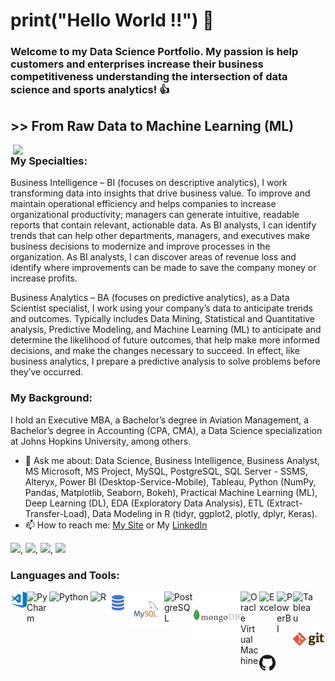 # print("Hello World !!") 👋

### Welcome to my Data Science Portfolio. My passion is help customers and enterprises increase their business competitiveness understanding the intersection of data science and sports analytics! 👍

## >> From Raw Data to Machine Learning (ML)

<img align="right" src="https://media0.giphy.com/media/3oKIPEqDGUULpEU0aQ/200.webp?cid=ecf05e47mzeffq7vpenyl85y483zxl8gl5srjjduorf9jb0c&rid=200.webp&ct=g" width="500"/>

### My Specialties:

Business Intelligence – BI (focuses on descriptive analytics), I work transforming data into insights that drive business value. To improve and maintain operational efficiency and helps companies to increase organizational productivity; managers can generate intuitive, readable reports that contain relevant, actionable data. As BI analysts, I can identify trends that can help other departments, managers, and executives make business decisions to modernize and improve processes in the organization. As BI analysts, I can discover areas of revenue loss and identify where improvements can be made to save the company money or increase profits. 

Business Analytics – BA (focuses on predictive analytics), as a Data Scientist specialist, I work using your company’s data to anticipate trends and outcomes. Typically includes Data Mining, Statistical and Quantitative analysis, Predictive Modeling, and Machine Learning (ML) to anticipate and determine the likelihood of future outcomes, that help make more informed decisions, and make the changes necessary to succeed. In effect, like business analytics, I prepare a predictive analysis to solve problems before they’ve occurred.

### My Background:

I hold an Executive MBA, a Bachelor’s degree in Aviation Management, a Bachelor’s degree in Accounting (CPA, CMA), a Data Science specialization at Johns Hopkins University, among others. 


- 💬 Ask me about: Data Science, Business Intelligence, Business Analyst, MS Microsoft, MS Project, MySQL, PostgreSQL, SQL Server - SSMS, Alteryx, Power BI (Desktop-Service-Mobile), Tableau, Python (NumPy, Pandas, Matplotlib, Seaborn, Bokeh), Practical Machine Learning (ML), Deep Learning (DL), EDA (Exploratory Data Analysis), ETL (Extract-Transfer-Load), Data Modeling in R (tidyr, ggplot2, plotly, dplyr, Keras).
- 📫 How to reach me:   [My Site](https://cesararce5.wixsite.com/mysite) or My [LinkedIn](https://www.linkedin.com/in/cesar-arce-mba-%F0%9F%8C%BF-70167713/)

<img src="https://user-images.githubusercontent.com/63738694/124544036-5c959e00-ddf4-11eb-9907-019cd4429a59.jpg" width="180">,
<img src="https://user-images.githubusercontent.com/63738694/124542515-826d7380-ddf1-11eb-8fec-86193a1c3d7e.jpg" width="180">,
<img src="https://user-images.githubusercontent.com/63738694/124542519-84373700-ddf1-11eb-9a2d-9a730c35bc1e.jpg" width="180">,
<img src="https://user-images.githubusercontent.com/63738694/124543484-57841f00-ddf3-11eb-98a9-9b25027b7e56.jpg" width="195">

### Languages and Tools:

<img align="left" alt="Visual Studio Code" width="26px" src="https://raw.githubusercontent.com/github/explore/80688e429a7d4ef2fca1e82350fe8e3517d3494d/topics/visual-studio-code/visual-studio-code.png">
<img align="left" alt="PyCharm" width="36px" src="https://user-images.githubusercontent.com/63738694/124551882-c6b44000-de00-11eb-913d-fc32307a5c3d.jpg">
<img align="left" alt="Python" width="66px" src="https://user-images.githubusercontent.com/63738694/124549148-c154f680-ddfc-11eb-948e-5b073ea1e210.jpg">
<img align="left" alt="R" width="26px" src="https://user-images.githubusercontent.com/63738694/124549159-c5811400-ddfc-11eb-993b-7ded767b6752.jpg">
<img align="left" alt="SQL" width="36px" src="https://raw.githubusercontent.com/github/explore/80688e429a7d4ef2fca1e82350fe8e3517d3494d/topics/sql/sql.png">
<img align="left" alt="MySQL" width="56px" src="https://raw.githubusercontent.com/github/explore/80688e429a7d4ef2fca1e82350fe8e3517d3494d/topics/mysql/mysql.png">
<img align="left" alt="PostgreSQL" width="46px" src="https://user-images.githubusercontent.com/63738694/124550346-8489ff00-ddfe-11eb-872b-8cd5208e1d26.jpg">
<img align="left" alt="MongoDB" width="76px" src="https://raw.githubusercontent.com/github/explore/80688e429a7d4ef2fca1e82350fe8e3517d3494d/topics/mongodb/mongodb.png">
<img align="left" alt="Oracle Virtual Machine" width="30px" src="https://user-images.githubusercontent.com/63738694/124552842-0a5b7980-de02-11eb-8bc9-6c5c41d7ed57.jpg">
<img align="left" alt="Excel" width="28px" src="https://user-images.githubusercontent.com/63738694/124551501-383fbe80-de00-11eb-9dc2-a68151531068.png">
<img align="left" alt="PowerBI" width="26px" src="https://user-images.githubusercontent.com/63738694/124551496-3544ce00-de00-11eb-8661-3a27caeb2b3a.jpg">
<img align="left" alt="Tableau" width="36px" src="https://user-images.githubusercontent.com/63738694/124550859-548f2b80-ddff-11eb-9783-3769b94e1b8a.png">
<img align="left" alt="Git" width="50px" src="https://raw.githubusercontent.com/github/explore/80688e429a7d4ef2fca1e82350fe8e3517d3494d/topics/git/git.png">
<img align="left" alt="GitHub" width="26px" src="https://raw.githubusercontent.com/github/explore/78df643247d429f6cc873026c0622819ad797942/topics/github/github.png"/>
</details>


